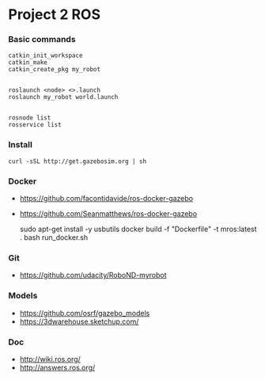 # Project 2 ROS



### Basic commands

    catkin_init_workspace
    catkin_make
    catkin_create_pkg my_robot


    roslaunch <node> <>.launch
    roslaunch my_robot world.launch


    rosnode list
    rosservice list


### Install

    curl -sSL http://get.gazebosim.org | sh

### Docker

- https://github.com/facontidavide/ros-docker-gazebo
- https://github.com/Seanmatthews/ros-docker-gazebo


    sudo apt-get install -y usbutils
    docker build -f "Dockerfile" -t mros:latest .
    bash run_docker.sh


### Git

- https://github.com/udacity/RoboND-myrobot


### Models

- https://github.com/osrf/gazebo_models
- https://3dwarehouse.sketchup.com/


### Doc

- http://wiki.ros.org/
- http://answers.ros.org/
